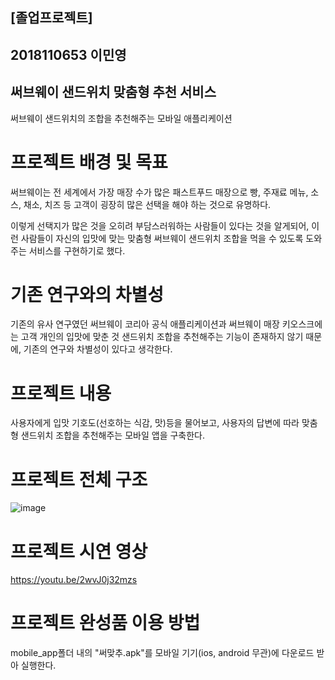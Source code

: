 ## [졸업프로젝트]
## 2018110653 이민영
## 써브웨이 샌드위치 맞춤형 추천 서비스

써브웨이 샌드위치의 조합을 추천해주는 모바일 애플리케이션

# 프로젝트 배경 및 목표

써브웨이는 전 세계에서 가장 매장 수가 많은 패스트푸드 매장으로
빵, 주재료 메뉴, 소스, 채소, 치즈 등 고객이 굉장히 많은 선택을 해야 하는 것으로 유명하다.

이렇게 선택지가 많은 것을 오히려 부담스러워하는 사람들이 있다는 것을 알게되어,
이런 사람들이 자신의 입맛에 맞는
맞춤형 써브웨이 샌드위치 조합을 먹을 수 있도록 도와주는
서비스를 구현하기로 했다.

# 기존 연구와의 차별성

기존의 유사 연구였던 써브웨이 코리아 공식 애플리케이션과 써브웨이 매장 키오스크에는 
고객 개인의 입맛에 맞춘 것 샌드위치 조합을 추천해주는 기능이 존재하지 않기 때문에,
기존의 연구와 차별성이 있다고 생각한다.

# 프로젝트 내용

사용자에게 입맛 기호도(선호하는 식감, 맛)등을 물어보고,
사용자의 답변에 따라 맞춤형 샌드위치 조합을 추천해주는 모바일 앱을 구축한다.

# 프로젝트 전체 구조

![image](https://github.com/yukhoe31/app_sandwich/assets/129375429/883bc392-97f2-4528-aaae-e94d61b13f98)

# 프로젝트 시연 영상

https://youtu.be/2wvJ0j32mzs

# 프로젝트 완성품 이용 방법

mobile_app폴더 내의 "써맞추.apk"를 모바일 기기(ios, android 무관)에 다운로드 받아 실행한다.
